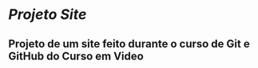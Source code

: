 # *__Projeto Site__*
## Projeto de um site feito durante o curso de Git e GitHub do __Curso em Video__
